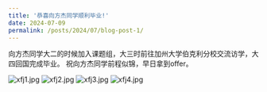 ```yaml
---
title: '恭喜向方杰同学顺利毕业!'
date: 2024-07-09
permalink: /posts/2024/07/blog-post-1/
---
```


向方杰同学大二的时候加入课题组，大三时前往加州大学伯克利分校交流访学，大四回国完成毕业。
祝向方杰同学前程似锦，早日拿到offer。

![xfj1.jpg](/images/News/xfj1.jpg)
![xfj2.jpg](/images/News/xfj2.jpg)
![xfj3.jpg](/images/News/xfj3.jpg)
![xfj4.jpg](/images/News/xfj4.jpg)